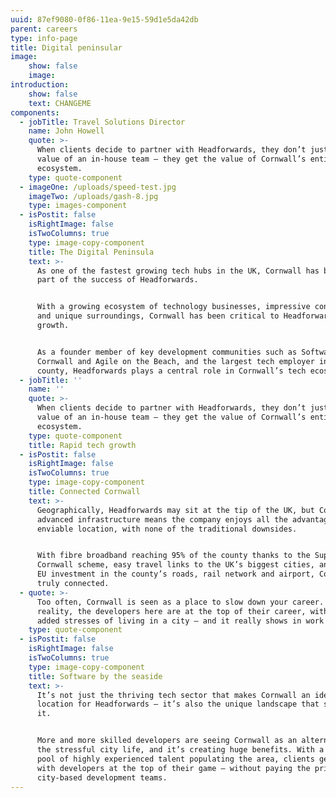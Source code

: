 ```yaml
---
uuid: 87ef9080-0f86-11ea-9e15-59d1e5da42db
parent: careers
type: info-page
title: Digital peninsular
image:
    show: false
    image:
introduction:
    show: false
    text: CHANGEME
components:
  - jobTitle: Travel Solutions Director
    name: John Howell
    quote: >-
      When clients decide to partner with Headforwards, they don’t just get the
      value of an in-house team – they get the value of Cornwall’s entire tech
      ecosystem.
    type: quote-component
  - imageOne: /uploads/speed-test.jpg
    imageTwo: /uploads/gash-8.jpg
    type: images-component
  - isPostit: false
    isRightImage: false
    isTwoColumns: true
    type: image-copy-component
    title: The Digital Peninsula
    text: >-
      As one of the fastest growing tech hubs in the UK, Cornwall has been a key
      part of the success of Headforwards.


      With a growing ecosystem of technology businesses, impressive connectivity
      and unique surroundings, Cornwall has been critical to Headforwards’
      growth.


      As a founder member of key development communities such as Software
      Cornwall and Agile on the Beach, and the largest tech employer in the
      county, Headforwards plays a central role in Cornwall’s tech ecosystem.
  - jobTitle: ''
    name: ''
    quote: >-
      When clients decide to partner with Headforwards, they don’t just get the
      value of an in-house team – they get the value of Cornwall’s entire tech
      ecosystem.
    type: quote-component
    title: Rapid tech growth
  - isPostit: false
    isRightImage: false
    isTwoColumns: true
    type: image-copy-component
    title: Connected Cornwall
    text: >-
      Geographically, Headforwards may sit at the tip of the UK, but Cornwall’s
      advanced infrastructure means the company enjoys all the advantages of its
      enviable location, with none of the traditional downsides. 


      With fibre broadband reaching 95% of the county thanks to the Superfast
      Cornwall scheme, easy travel links to the UK’s biggest cities, and major
      EU investment in the county’s roads, rail network and airport, Cornwall is
      truly connected.
  - quote: >-
      Too often, Cornwall is seen as a place to slow down your career. In
      reality, the developers here are at the top of their career, without the
      added stresses of living in a city – and it really shows in work we do.
    type: quote-component
  - isPostit: false
    isRightImage: false
    isTwoColumns: true
    type: image-copy-component
    title: Software by the seaside
    text: >-
      It’s not just the thriving tech sector that makes Cornwall an ideal
      location for Headforwards – it’s also the unique landscape that surrounds
      it.


      More and more skilled developers are seeing Cornwall as an alternative to
      the stressful city life, and it’s creating huge benefits. With a growing
      pool of highly experienced talent populating the area, clients get to work
      with developers at the top of their game – without paying the price of
      city-based development teams.
---
```


